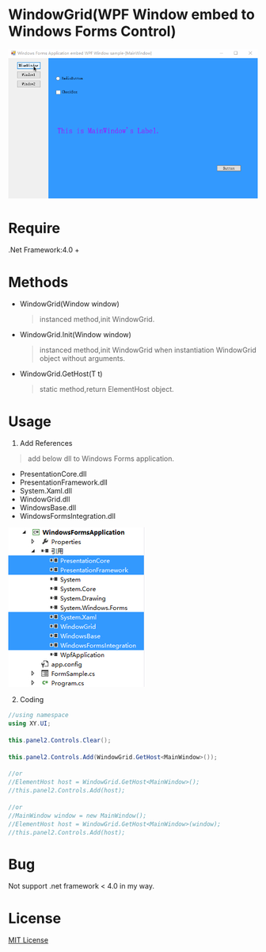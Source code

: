 # WindowGrid(WPF Window embed to Windows Forms Control)

![WPF Window embed to Windows Forms Control Sample][sample]

# Require

.Net Framework:4.0 +

# Methods

- WindowGrid(Window window)
  >instanced method,init WindowGrid.

- WindowGrid.Init(Window window)
  >instanced method,init WindowGrid when instantiation WindowGrid object without arguments.

- WindowGrid.GetHost<T>(T t)
  >static method,return ElementHost object.

# Usage

1. Add References

>add below dll to Windows Forms application.

  - PresentationCore.dll
  - PresentationFramework.dll
  - System.Xaml.dll
  - WindowGrid.dll
  - WindowsBase.dll
  - WindowsFormsIntegration.dll

![Add References][ref]

2. Coding

```cs
//using namespace
using XY.UI;

this.panel2.Controls.Clear();

this.panel2.Controls.Add(WindowGrid.GetHost<MainWindow>());

//or
//ElementHost host = WindowGrid.GetHost<MainWindow>();
//this.panel2.Controls.Add(host);

//or
//MainWindow window = new MainWindow();
//ElementHost host = WindowGrid.GetHost<MainWindow>(window);
//this.panel2.Controls.Add(host);
```

# Bug

Not support .net framework < 4.0 in my way.

# License

[MIT License](https://github.com/seayxu/WindowGrid/blob/master/LICENSE)

[sample]:https://github.com/seayxu/WindowGrid/raw/master/assets/sample.gif
[ref]:https://github.com/seayxu/WindowGrid/raw/master/assets/references.jpg